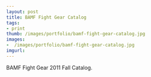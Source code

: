 ```yaml
---
layout: post
title: BAMF Fight Gear Catalog
tags:
- print
thumb: /images/portfolio/bamf-fight-gear-catalog.jpg
images: 
-  /images/portfolio/bamf-fight-gear-catalog.jpg
imgurl: 
---
```

BAMF Fight Gear 2011 Fall Catalog.